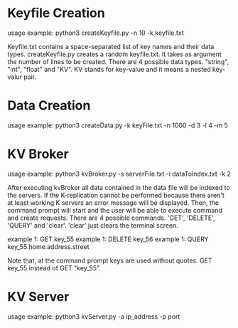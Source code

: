 # Keyfile Creation 

usage example: python3 createKeyfile.py -n 10 -k keyfile.txt

Keyfile.txt contains a space-separated list of key names and their data types.
createKeyfile.py creates a random keyfile.txt. It takes as argument the number
of lines to be created. There are 4 possible data types. "string", "int", 
"float" and "KV". KV stands for key-value and it means a nested key-valur pair.

# Data Creation

usage example: python3 createData.py -k keyFile.txt -n 1000 -d 3 -l 4 -m 5

# KV Broker

usage example: python3 kvBroker.py -s serverFile.txt -i dataToIndex.txt -k 2

After executing kvBroker all data contained in the data file will be indexed
to the servers. If the K-replication cannot be performed because there aren't
at least working K servers an error message will be displayed. Then, the 
command prompt will start and the user will be able to execute command and
create requests. There are 4 possible commands. 'GET', 'DELETE', 'QUERY' and 
'clear'. 'clear' just clears the terminal screen.

example 1: GET key_55
example 1: DELETE key_56
example 1: QUERY key_55.home.address.street

Note that, at the command prompt keys are used without quotes. GET key_55 
instead of GET "key_55".

# KV Server

usage example: python3 kvServer.py -a ip_address -p port


